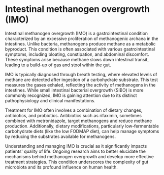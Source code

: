 <!--
source: GPT-4o
symptoms:
sibs: small-intestinal-bacterial-overgrowth, large-intestinal-bacterial-overgrowth, small-intestinal-fungal-overgrowth, intestinal-methanogen-overgrowth
tags: dysbiosis conditions bacteria gastrointestinal
-->

# Intestinal methanogen overgrowth (IMO)

Intestinal methanogen overgrowth (IMO) is a gastrointestinal condition characterized by an excessive proliferation of methanogenic archaea in the intestines. Unlike bacteria, methanogens produce methane as a metabolic byproduct. This condition is often associated with various gastrointestinal symptoms, including bloating, constipation, and abdominal discomfort. These symptoms arise because methane slows down intestinal transit, leading to a build-up of gas and stool within the gut.

IMO is typically diagnosed through breath testing, where elevated levels of methane are detected after ingestion of a carbohydrate substrate. This test measures the gases exhaled, reflecting the activity of methanogens in the intestines. While small intestinal bacterial overgrowth (SIBO) is more commonly recognized, IMO is gaining attention due to its distinct pathophysiology and clinical manifestations.

Treatment for IMO often involves a combination of dietary changes, antibiotics, and probiotics. Antibiotics such as rifaximin, sometimes combined with metronidazole, target methanogens and reduce methane production. Additionally, dietary modifications, particularly low-fermentable carbohydrate diets (like the low FODMAP diet), can help manage symptoms by reducing the substrates available for methanogens.

Understanding and managing IMO is crucial as it significantly impacts patients' quality of life. Ongoing research aims to better elucidate the mechanisms behind methanogen overgrowth and develop more effective treatment strategies. This condition underscores the complexity of gut microbiota and its profound influence on human health.

